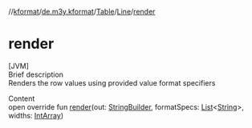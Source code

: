 //[kformat](../../../index.md)/[de.m3y.kformat](../../index.md)/[Table](../index.md)/[Line](index.md)/[render](render.md)



# render  
[JVM]  
Brief description  
Renders the row values using provided value format specifiers  
  
  
Content  
open override fun [render](render.md)(out: [StringBuilder](https://docs.oracle.com/javase/8/docs/api/java/lang/StringBuilder.html), formatSpecs: [List](https://kotlinlang.org/api/latest/jvm/stdlib/kotlin.collections/-list/index.html)<[String](https://kotlinlang.org/api/latest/jvm/stdlib/kotlin/-string/index.html)>, widths: [IntArray](https://kotlinlang.org/api/latest/jvm/stdlib/kotlin/-int-array/index.html))  



